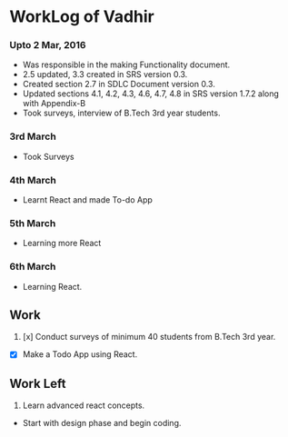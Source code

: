 WorkLog of Vadhir
==============

### Upto 2 Mar, 2016
- Was responsible in the making Functionality document.
- 2.5 updated, 3.3 created in SRS version 0.3.
- Created section 2.7 in SDLC Document version 0.3.
- Updated sections 4.1, 4.2, 4.3, 4.6, 4.7, 4.8 in SRS version 1.7.2 along with Appendix-B
- Took surveys, interview of B.Tech 3rd year students.

### 3rd March
- Took Surveys

### 4th March
- Learnt React and made To-do App

### 5th March
- Learning more React

### 6th March
- Learning React.


## Work
1. [x] Conduct surveys of minimum 40 students from B.Tech 3rd year.
- [x] Make a Todo App using React.

## Work Left
1. Learn advanced react concepts.
- Start with design phase and begin coding.
